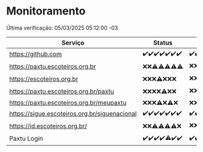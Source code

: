 # Monitoramento

Última verificação: 05/03/2025 05:12:00 -03

|Serviço|Status|Últimas 24h|
|---|---|---|
|https://github.com|<span title="2025-02-26: OK=23">✔️</span><span title="2025-02-27: OK=23">✔️</span><span title="2025-02-28: OK=23">✔️</span><span title="2025-03-01: OK=23">✔️</span><span title="2025-03-02: OK=23">✔️</span><span title="2025-03-03: OK=23">✔️</span><span title="2025-03-04: OK=8">✔️</span>|<span title="04/03/2025 06:09:00 -03 : 200">✔️</span><span title="04/03/2025 07:09:00 -03 : 200">✔️</span><span title="04/03/2025 08:07:00 -03 : 200">✔️</span><span title="04/03/2025 09:16:00 -03 : 200">✔️</span><span title="04/03/2025 10:17:00 -03 : 200">✔️</span><span title="04/03/2025 11:08:00 -03 : 200">✔️</span><span title="04/03/2025 12:09:00 -03 : 200">✔️</span><span title="04/03/2025 13:11:00 -03 : 200">✔️</span><span title="04/03/2025 14:08:00 -03 : 200">✔️</span><span title="04/03/2025 15:11:00 -03 : 200">✔️</span><span title="04/03/2025 16:06:00 -03 : 200">✔️</span><span title="04/03/2025 17:09:00 -03 : 200">✔️</span><span title="04/03/2025 18:08:00 -03 : 200">✔️</span><span title="04/03/2025 19:08:00 -03 : 200">✔️</span><span title="04/03/2025 20:08:00 -03 : 200">✔️</span><span title="04/03/2025 21:42:00 -03 : 200">✔️</span><span title="04/03/2025 23:14:00 -03 : 200">✔️</span><span title="05/03/2025 00:18:00 -03 : 200">✔️</span><span title="05/03/2025 01:11:00 -03 : 200">✔️</span><span title="05/03/2025 02:09:00 -03 : 200">✔️</span><span title="05/03/2025 03:12:00 -03 : 200">✔️</span><span title="05/03/2025 04:08:00 -03 : 200">✔️</span><span title="05/03/2025 05:12:00 -03 : 200">✔️</span>|
|https://paxtu.escoteiros.org.br|<span title="2025-02-26: Falhas=23">❌</span><span title="2025-02-27: Falhas=23">❌</span><span title="2025-02-28: OK=4, Falhas=19">⚠️</span><span title="2025-03-01: OK=3, Falhas=20">⚠️</span><span title="2025-03-02: OK=1, Falhas=22">⚠️</span><span title="2025-03-03: OK=1, Falhas=22">⚠️</span><span title="2025-03-04: OK=2, Falhas=6">⚠️</span>|<span title="04/03/2025 06:09:00 -03 : 403">❌</span><span title="04/03/2025 07:09:00 -03 : 403">❌</span><span title="04/03/2025 08:07:00 -03 : 403">❌</span><span title="04/03/2025 09:16:00 -03 : 200">✔️</span><span title="04/03/2025 10:17:00 -03 : 403">❌</span><span title="04/03/2025 11:08:00 -03 : 403">❌</span><span title="04/03/2025 12:09:00 -03 : 403">❌</span><span title="04/03/2025 13:11:00 -03 : 403">❌</span><span title="04/03/2025 14:08:00 -03 : 403">❌</span><span title="04/03/2025 15:11:00 -03 : 403">❌</span><span title="04/03/2025 16:06:00 -03 : 403">❌</span><span title="04/03/2025 17:09:00 -03 : 403">❌</span><span title="04/03/2025 18:08:00 -03 : 403">❌</span><span title="04/03/2025 19:08:00 -03 : 403">❌</span><span title="04/03/2025 20:08:00 -03 : 403">❌</span><span title="04/03/2025 21:42:00 -03 : 403">❌</span><span title="04/03/2025 23:14:00 -03 : 403">❌</span><span title="05/03/2025 00:18:00 -03 : 403">❌</span><span title="05/03/2025 01:11:00 -03 : 403">❌</span><span title="05/03/2025 02:09:00 -03 : 403">❌</span><span title="05/03/2025 03:12:00 -03 : 403">❌</span><span title="05/03/2025 04:08:00 -03 : 403">❌</span><span title="05/03/2025 05:12:00 -03 : 200">✔️</span>|
|https://escoteiros.org.br|<span title="2025-02-26: Falhas=23">❌</span><span title="2025-02-27: Falhas=23">❌</span><span title="2025-02-28: Falhas=23">❌</span><span title="2025-03-01: OK=1, Falhas=22">⚠️</span><span title="2025-03-02: Falhas=23">❌</span><span title="2025-03-03: Falhas=23">❌</span><span title="2025-03-04: Falhas=8">❌</span>|<span title="04/03/2025 06:09:00 -03 : 403">❌</span><span title="04/03/2025 07:09:00 -03 : 403">❌</span><span title="04/03/2025 08:07:00 -03 : 403">❌</span><span title="04/03/2025 09:16:00 -03 : 403">❌</span><span title="04/03/2025 10:17:00 -03 : 403">❌</span><span title="04/03/2025 11:08:00 -03 : 403">❌</span><span title="04/03/2025 12:09:00 -03 : 403">❌</span><span title="04/03/2025 13:11:00 -03 : 403">❌</span><span title="04/03/2025 14:08:00 -03 : 403">❌</span><span title="04/03/2025 15:11:00 -03 : 403">❌</span><span title="04/03/2025 16:06:00 -03 : 403">❌</span><span title="04/03/2025 17:09:00 -03 : 403">❌</span><span title="04/03/2025 18:08:00 -03 : 403">❌</span><span title="04/03/2025 19:08:00 -03 : 200">✔️</span><span title="04/03/2025 20:08:00 -03 : 403">❌</span><span title="04/03/2025 21:42:00 -03 : 403">❌</span><span title="04/03/2025 23:14:00 -03 : 403">❌</span><span title="05/03/2025 00:18:00 -03 : 403">❌</span><span title="05/03/2025 01:11:00 -03 : 403">❌</span><span title="05/03/2025 02:09:00 -03 : 403">❌</span><span title="05/03/2025 03:12:00 -03 : 403">❌</span><span title="05/03/2025 04:08:00 -03 : 403">❌</span><span title="05/03/2025 05:12:00 -03 : 403">❌</span>|
|https://paxtu.escoteiros.org.br/paxtu|<span title="2025-02-26: Falhas=23">❌</span><span title="2025-02-27: Falhas=23">❌</span><span title="2025-02-28: Falhas=23">❌</span><span title="2025-03-01: Falhas=23">❌</span><span title="2025-03-02: OK=1, Falhas=22">⚠️</span><span title="2025-03-03: Falhas=23">❌</span><span title="2025-03-04: Falhas=8">❌</span>|<span title="04/03/2025 06:09:00 -03 : 403">❌</span><span title="04/03/2025 07:09:00 -03 : 403">❌</span><span title="04/03/2025 08:07:00 -03 : 200">✔️</span><span title="04/03/2025 09:16:00 -03 : 403">❌</span><span title="04/03/2025 10:17:00 -03 : 403">❌</span><span title="04/03/2025 11:08:00 -03 : 403">❌</span><span title="04/03/2025 12:09:00 -03 : 403">❌</span><span title="04/03/2025 13:11:00 -03 : 403">❌</span><span title="04/03/2025 14:08:00 -03 : 403">❌</span><span title="04/03/2025 15:11:00 -03 : 403">❌</span><span title="04/03/2025 16:06:00 -03 : 403">❌</span><span title="04/03/2025 17:09:00 -03 : 403">❌</span><span title="04/03/2025 18:08:00 -03 : 403">❌</span><span title="04/03/2025 19:08:00 -03 : 403">❌</span><span title="04/03/2025 20:08:00 -03 : 403">❌</span><span title="04/03/2025 21:42:00 -03 : 403">❌</span><span title="04/03/2025 23:14:00 -03 : 403">❌</span><span title="05/03/2025 00:18:00 -03 : 403">❌</span><span title="05/03/2025 01:11:00 -03 : 403">❌</span><span title="05/03/2025 02:09:00 -03 : 403">❌</span><span title="05/03/2025 03:12:00 -03 : 403">❌</span><span title="05/03/2025 04:08:00 -03 : 403">❌</span><span title="05/03/2025 05:12:00 -03 : 403">❌</span>|
|https://paxtu.escoteiros.org.br/meupaxtu|<span title="2025-02-26: Falhas=23">❌</span><span title="2025-02-27: Falhas=23">❌</span><span title="2025-02-28: Falhas=23">❌</span><span title="2025-03-01: OK=2, Falhas=21">⚠️</span><span title="2025-03-02: Falhas=23">❌</span><span title="2025-03-03: OK=2, Falhas=21">⚠️</span><span title="2025-03-04: Falhas=8">❌</span>|<span title="04/03/2025 06:09:00 -03 : 403">❌</span><span title="04/03/2025 07:09:00 -03 : 403">❌</span><span title="04/03/2025 08:07:00 -03 : 403">❌</span><span title="04/03/2025 09:16:00 -03 : 403">❌</span><span title="04/03/2025 10:17:00 -03 : 403">❌</span><span title="04/03/2025 11:08:00 -03 : 403">❌</span><span title="04/03/2025 12:09:00 -03 : 403">❌</span><span title="04/03/2025 13:11:00 -03 : 403">❌</span><span title="04/03/2025 14:08:00 -03 : 403">❌</span><span title="04/03/2025 15:11:00 -03 : 403">❌</span><span title="04/03/2025 16:06:00 -03 : 403">❌</span><span title="04/03/2025 17:09:00 -03 : 403">❌</span><span title="04/03/2025 18:08:00 -03 : 403">❌</span><span title="04/03/2025 19:08:00 -03 : 0">❌</span><span title="04/03/2025 20:08:00 -03 : 403">❌</span><span title="04/03/2025 21:42:00 -03 : 403">❌</span><span title="04/03/2025 23:14:00 -03 : 403">❌</span><span title="05/03/2025 00:18:00 -03 : 403">❌</span><span title="05/03/2025 01:11:00 -03 : 403">❌</span><span title="05/03/2025 02:09:00 -03 : 403">❌</span><span title="05/03/2025 03:12:00 -03 : 403">❌</span><span title="05/03/2025 04:08:00 -03 : 403">❌</span><span title="05/03/2025 05:12:00 -03 : 403">❌</span>|
|https://sigue.escoteiros.org.br/siguenacional|<span title="2025-02-26: OK=23">✔️</span><span title="2025-02-27: OK=23">✔️</span><span title="2025-02-28: OK=23">✔️</span><span title="2025-03-01: OK=23">✔️</span><span title="2025-03-02: OK=23">✔️</span><span title="2025-03-03: OK=23">✔️</span><span title="2025-03-04: OK=8">✔️</span>|<span title="04/03/2025 06:09:00 -03 : 200">✔️</span><span title="04/03/2025 07:09:00 -03 : 200">✔️</span><span title="04/03/2025 08:07:00 -03 : 200">✔️</span><span title="04/03/2025 09:16:00 -03 : 200">✔️</span><span title="04/03/2025 10:17:00 -03 : 200">✔️</span><span title="04/03/2025 11:08:00 -03 : 200">✔️</span><span title="04/03/2025 12:09:00 -03 : 200">✔️</span><span title="04/03/2025 13:11:00 -03 : 200">✔️</span><span title="04/03/2025 14:08:00 -03 : 200">✔️</span><span title="04/03/2025 15:11:00 -03 : 200">✔️</span><span title="04/03/2025 16:06:00 -03 : 200">✔️</span><span title="04/03/2025 17:09:00 -03 : 200">✔️</span><span title="04/03/2025 18:08:00 -03 : 200">✔️</span><span title="04/03/2025 19:08:00 -03 : 200">✔️</span><span title="04/03/2025 20:08:00 -03 : 200">✔️</span><span title="04/03/2025 21:42:00 -03 : 200">✔️</span><span title="04/03/2025 23:14:00 -03 : 200">✔️</span><span title="05/03/2025 00:18:00 -03 : 200">✔️</span><span title="05/03/2025 01:11:00 -03 : 200">✔️</span><span title="05/03/2025 02:09:00 -03 : 200">✔️</span><span title="05/03/2025 03:12:00 -03 : 200">✔️</span><span title="05/03/2025 04:08:00 -03 : 200">✔️</span><span title="05/03/2025 05:12:00 -03 : 200">✔️</span>|
|https://id.escoteiros.org.br/|<span title="2025-02-26: Falhas=23">❌</span><span title="2025-02-27: Falhas=23">❌</span><span title="2025-02-28: OK=1, Falhas=22">⚠️</span><span title="2025-03-01: OK=2, Falhas=21">⚠️</span><span title="2025-03-02: OK=1, Falhas=22">⚠️</span><span title="2025-03-03: OK=2, Falhas=21">⚠️</span><span title="2025-03-04: Falhas=8">❌</span>|<span title="04/03/2025 06:09:00 -03 : 403">❌</span><span title="04/03/2025 07:09:00 -03 : 403">❌</span><span title="04/03/2025 08:07:00 -03 : 403">❌</span><span title="04/03/2025 09:16:00 -03 : 200">✔️</span><span title="04/03/2025 10:17:00 -03 : 403">❌</span><span title="04/03/2025 11:08:00 -03 : 403">❌</span><span title="04/03/2025 12:09:00 -03 : 403">❌</span><span title="04/03/2025 13:11:00 -03 : 403">❌</span><span title="04/03/2025 14:08:00 -03 : 403">❌</span><span title="04/03/2025 15:11:00 -03 : 403">❌</span><span title="04/03/2025 16:06:00 -03 : 403">❌</span><span title="04/03/2025 17:09:00 -03 : 200">✔️</span><span title="04/03/2025 18:08:00 -03 : 403">❌</span><span title="04/03/2025 19:08:00 -03 : 403">❌</span><span title="04/03/2025 20:08:00 -03 : 403">❌</span><span title="04/03/2025 21:42:00 -03 : 403">❌</span><span title="04/03/2025 23:14:00 -03 : 200">✔️</span><span title="05/03/2025 00:18:00 -03 : 403">❌</span><span title="05/03/2025 01:11:00 -03 : 200">✔️</span><span title="05/03/2025 02:09:00 -03 : 200">✔️</span><span title="05/03/2025 03:12:00 -03 : 403">❌</span><span title="05/03/2025 04:08:00 -03 : 403">❌</span><span title="05/03/2025 05:12:00 -03 : 403">❌</span>|
|Paxtu Login|<span title="2025-02-26: OK=23">✔️</span><span title="2025-02-27: OK=23">✔️</span><span title="2025-02-28: OK=23">✔️</span><span title="2025-03-01: OK=23">✔️</span><span title="2025-03-02: OK=22, Falhas=1">⚠️</span><span title="2025-03-03: OK=23">✔️</span><span title="2025-03-04: OK=8">✔️</span>|<span title="04/03/2025 06:09:00 -03 : 200">✔️</span><span title="04/03/2025 07:09:00 -03 : 200">✔️</span><span title="04/03/2025 08:07:00 -03 : 200">✔️</span><span title="04/03/2025 09:16:00 -03 : 200">✔️</span><span title="04/03/2025 10:17:00 -03 : 200">✔️</span><span title="04/03/2025 11:08:00 -03 : 200">✔️</span><span title="04/03/2025 12:09:00 -03 : 200">✔️</span><span title="04/03/2025 13:11:00 -03 : 200">✔️</span><span title="04/03/2025 14:08:00 -03 : 200">✔️</span><span title="04/03/2025 15:11:00 -03 : 200">✔️</span><span title="04/03/2025 16:06:00 -03 : 200">✔️</span><span title="04/03/2025 17:09:00 -03 : 200">✔️</span><span title="04/03/2025 18:08:00 -03 : 200">✔️</span><span title="04/03/2025 19:08:00 -03 : 200">✔️</span><span title="04/03/2025 20:08:00 -03 : 200">✔️</span><span title="04/03/2025 21:42:00 -03 : 200">✔️</span><span title="04/03/2025 23:14:00 -03 : 200">✔️</span><span title="05/03/2025 00:18:00 -03 : 200">✔️</span><span title="05/03/2025 01:11:00 -03 : 200">✔️</span><span title="05/03/2025 02:09:00 -03 : 200">✔️</span><span title="05/03/2025 03:12:00 -03 : 200">✔️</span><span title="05/03/2025 04:08:00 -03 : 200">✔️</span><span title="05/03/2025 05:12:00 -03 : 200">✔️</span>|
